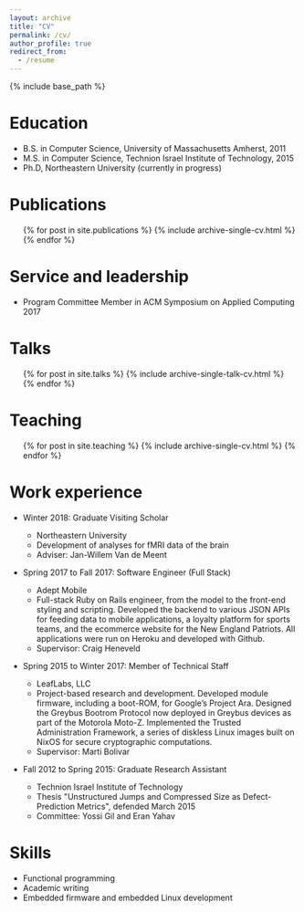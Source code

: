 ```yaml
---
layout: archive
title: "CV"
permalink: /cv/
author_profile: true
redirect_from:
  - /resume
---
```


{% include base_path %}

Education
======
* B.S. in Computer Science, University of Massachusetts Amherst, 2011
* M.S. in Computer Science, Technion Israel Institute of Technology, 2015
* Ph.D, Northeastern University (currently in progress)

Publications
======
  <ul>{% for post in site.publications %}
    {% include archive-single-cv.html %}
  {% endfor %}</ul>

Service and leadership
======
* Program Committee Member in ACM Symposium on Applied Computing 2017

Talks
======
  <ul>{% for post in site.talks %}
    {% include archive-single-talk-cv.html %}
  {% endfor %}</ul>

Teaching
======
  <ul>{% for post in site.teaching %}
    {% include archive-single-cv.html %}
  {% endfor %}</ul>

Work experience
======
* Winter 2018: Graduate Visiting Scholar
  * Northeastern University
  * Development of analyses for fMRI data of the brain
  * Adviser: Jan-Willem Van de Meent

* Spring 2017 to Fall 2017: Software Engineer (Full Stack)
  * Adept Mobile
  * Full-stack Ruby on Rails engineer, from the model to the front-end styling and scripting. Developed the backend to various JSON APIs for feeding data to mobile applications, a loyalty platform for sports teams, and the ecommerce website for the New England Patriots. All applications were run on Heroku and developed with Github.
  * Supervisor: Craig Heneveld

* Spring 2015 to Winter 2017: Member of Technical Staff
  * LeafLabs, LLC
  * Project-based research and development. Developed module firmware, including a boot-ROM, for Google’s Project Ara.  Designed the Greybus Bootrom Protocol now deployed in Greybus devices as part of the Motorola Moto-Z. Implemented the Trusted Administration Framework, a series of diskless Linux images built on NixOS for secure cryptographic computations.
  * Supervisor: Marti Bolivar

* Fall 2012 to Spring 2015: Graduate Research Assistant
  * Technion Israel Institute of Technology
  * Thesis "Unstructured Jumps and Compressed Size as Defect-Prediction Metrics", defended March 2015
  * Committee: Yossi Gil and Eran Yahav

Skills
======
* Functional programming
* Academic writing
* Embedded firmware and embedded Linux development
